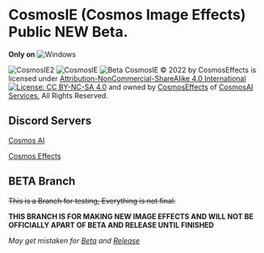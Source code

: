 # CosmosIE (Cosmos Image Effects) Public NEW Beta.
**Only on** ![Windows](https://img.shields.io/badge/Windows-0078D6?style=flat-square&logo=windows&logoColor=white)

![CosmosIE2](https://img.shields.io/badge/CosmosIE-In%20Construction-critical?style=plastic&logo=windows)
![CosmosIE](https://media.discordapp.net/attachments/1058436364296781914/1058437313300009100/CosmosImageEffectLOGO.png)
![Beta](https://media.discordapp.net/attachments/1059870151719268422/1063782003750735882/BetaNEW.png)
CosmosIE © 2022 by CosmosEffects is licensed under [Attribution-NonCommercial-ShareAlike 4.0 International](https://github.com/ToxicedIsOnTheLand/CosmosIE/blob/main/LICENSE) [![License: CC BY-NC-SA 4.0](https://licensebuttons.net/l/by-nc-sa/4.0/80x15.png)](https://creativecommons.org/licenses/by-nc-sa/4.0/) and owned by [CosmosEffects](https://cosmosai.net/ie/) of [CosmosAI Services.](https://cosmosai.net/cube/) All Rights Reserved.
## Discord Servers
[Cosmos AI](https://cosmosai.net/ie/discord)

[Cosmos Effects](https://cosmosai.net/cube/discord)
## BETA Branch
~~This is a Branch for testing, Everything is not final.~~

**THIS BRANCH IS FOR MAKING NEW IMAGE EFFECTS AND WILL NOT BE OFFICIALLY APART OF BETA AND RELEASE UNTIL FINISHED**

*May get mistaken for [Beta](https://github.com/ToxicedIsOnTheLand/CosmosIE/tree/beta) and [Release](https://github.com/ToxicedIsOnTheLand/CosmosIE/tree/release)*

